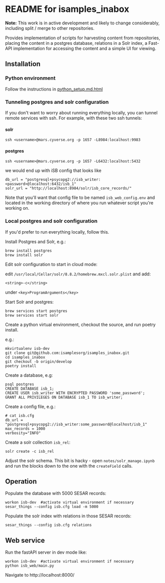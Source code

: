 # README for isamples_inabox

**Note:** This work is in active development and likely to change 
considerably, including split / merge to other repositories.

Provides implementation of scripts for harvesting content from 
repositories, placing the content in a postgres database, relations
in a Solr index, a Fast-API implementation for accessing the content 
and a simple UI for viewing. 

## Installation

### Python environment
Follow the instructions in [python_setup.md.html](docs/python_setup.md.html)

### Tunneling postgres and solr configuration
If you don't want to worry about running everything locally, you can tunnel remote services with ssh.
For example, with these two ssh tunnels:
#### solr
```
ssh <username>@mars.cyverse.org -p 1657 -L8984:localhost:9983
```
#### postgres
```
ssh <username>@mars.cyverse.org -p 1657 -L6432:localhost:5432
```
we would end up with iSB config that looks like
```
db_url = "postgresql+psycopg2://isb_writer:<password>@localhost:6432/isb_1"
solr_url = "http://localhost:8984/solr/isb_core_records/"
```
Note that you'll want that config file to be named `isb_web_config.env` and located in the working directory of where 
you run whatever script you're working on. 
### Local postgres and solr configuration
If you'd prefer to run everything locally, follow this.

Install Postgres and Solr, e.g.:
```
brew install postgres
brew install solr
```

Edit solr configuration to start in cloud mode:

edit `/usr/local/Cellar/solr/8.8.2/homebrew.mxcl.solr.plist` and add:
```
<string>-c</string>  
```
under `<key>ProgramArguments</key>`

Start Solr and postgres:
```
brew services start postgres
brew services start solr
```

Create a python virtual environment, checkout the source, and run poetry install.

e.g.:
```
mkvirtualenv isb-dev
git clone git@github.com:isamplesorg/isamples_inabox.git
cd isamples_inabox
git checkout -b origin/develop
poetry install
```

Create a database, e.g:
```
psql postgres
CREATE DATABASE isb_1;
CREATE USER isb_writer WITH ENCRYPTED PASSWORD 'some_password';
GRANT ALL PRIVILEGES ON DATABASE isb_1 TO isb_writer;
```

Create a config file, e.g.:
```
# cat isb.cfg
db_url = "postgresql+psycopg2://isb_writer:some_password@localhost/isb_1"
max_records = 1000
verbosity="INFO"
```

Create a solr collection `isb_rel`:
```
solr create -c isb_rel
```

Adjust the solr schema. This bit is hacky - open `notes/solr_manage.ipynb` 
and run the blocks down to the one with the `createField` calls. 

## Operation

Populate the database with 5000 SESAR records:

```
workon isb-dev  #activate virtual environment if necessary
sesar_things --config isb.cfg load -m 5000
```

Populate the solr index with relations in those SESAR records:
```
sesar_things --config isb.cfg relations
```

## Web service

Run the fastAPI server in dev mode like:
```
workon isb-dev  #activate virtual environment if necessary
python isb_web/main.py
```

Navigate to http://localhost:8000/


